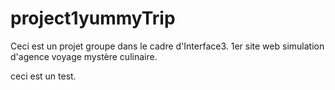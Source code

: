 # project1yummyTrip

Ceci est un projet groupe dans le cadre d'Interface3.
1er site web simulation d'agence voyage mystère culinaire.

ceci est un test.
